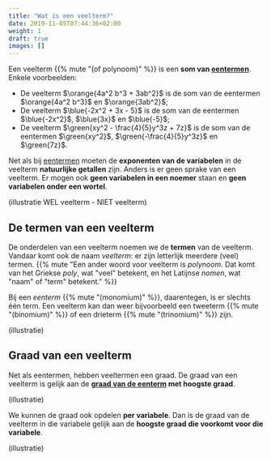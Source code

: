 ```yaml
---
title: "Wat is een veelterm?"
date: 2019-11-05T07:44:36+02:00
weight: 1
draft: true
images: []
---
```

Een veelterm {{% mute "(of polynoom)" %}} is een **som van
[eentermen](../eenterm)**. Enkele voorbeelden:

* De veelterm $\orange{4a^2 b^3 + 3ab^2}$ is de som van de eentermen
  $\orange{4a^2 b^3}$ en $\orange{3ab^2}$;
* De veelterm $\blue{-2x^2 + 3x - 5}$ is de som van de eentermen $\blue{-2x^2}$, $\blue{3x}$ en $\blue{-5}$;
* De veelterm $\green{xy^2 - \frac{4}{5}y^3z + 7z}$ is de som van de eentermen $\green{xy^2}$, $\green{-\frac{4}{5}y^3z}$ en $\green{7z}$.

Net als bij [eentermen](../eenterm) moeten de **exponenten van de variabelen** in de veelterm
**natuurlijke getallen** zijn. Anders is er geen sprake van een veelterm. Er mogen ook **geen variabelen in een
noemer** staan en **geen variabelen onder een wortel**.

(illustratie WEL veelterm - NIET veelterm)

## De termen van een veelterm

De onderdelen van een veelterm noemen we de **termen** van de veelterm. Vandaar
komt ook de naam *veelterm*: er zijn letterlijk meerdere (veel) termen.
{{% mute "Een ander woord voor veelterm is *polynoom*. Dat komt van het Griekse *poly*, wat \"veel\" betekent, en het Latijnse *nomen*, wat \"naam\" of \"term\" betekent." %}}

Bij een *eenterm* {{% mute "(monomium)" %}}, daarentegen, is er slechts één
term. Een veelterm kan dan weer bijvoorbeeld een tweeterm {{% mute "(binomium)"
%}} of een drieterm {{% mute "(trinomium)" %}} zijn.

(illustratie)

## Graad van een veelterm

Net als eentermen, hebben veeltermen een
graad. De graad van een veelterm is gelijk aan de **[graad van de
eenterm](../eenterm/#graad-van-een-eenterm) met hoogste graad**.

(illustratie)

We kunnen de graad ook opdelen **per variabele**. Dan is de graad van de
veelterm in die variabele gelijk aan de **hoogste graad die voorkomt voor die
variabele**.

(illustratie)
